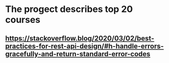 # The progect describes top 20 courses

## https://stackoverflow.blog/2020/03/02/best-practices-for-rest-api-design/#h-handle-errors-gracefully-and-return-standard-error-codes
